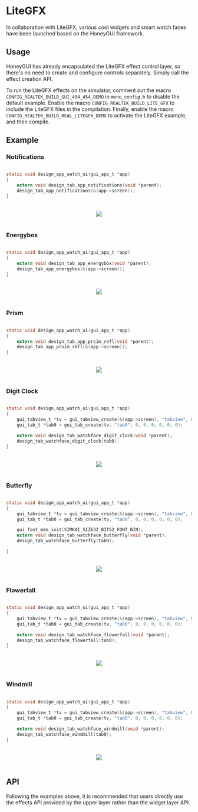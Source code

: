 # LiteGFX

In collaboration with LiteGFX, various cool widgets and smart watch faces have been launched based on the HoneyGUI framework.

## Usage

HoneyGUI has already encapsulated the LiteGFX effect control layer, so there's no need to create and configure controls separately. Simply call the effect creation API.

To run the LiteGFX effects on the simulator, comment out the macro `CONFIG_REALTEK_BUILD_GUI_454_454_DEMO` in `menu_config.h` to disable the default example. Enable the macro `CONFIG_REALTEK_BUILD_LITE_GFX` to include the LiteGFX files in the compilation. Finally, enable the macro `CONFIG_REALTEK_BUILD_REAL_LITEGFX_DEMO` to activate the LiteGFX example, and then compile.

## Example

### Notifications

```c

static void design_app_watch_ui(gui_app_t *app)
{
    extern void design_tab_app_notifications(void *parent);
    design_tab_app_notifications(&(app->screen));
}
```
<br>
<div style="text-align: center"><img src="https://foruda.gitee.com/images/1723430546161167009/198f4430_9325830.gif"/></div>
<br>



### Energybox

```c

static void design_app_watch_ui(gui_app_t *app)
{
    extern void design_tab_app_energybox(void *parent);
    design_tab_app_energybox(&(app->screen));
}
```
<br>
<div style="text-align: center"><img src="https://foruda.gitee.com/images/1723444521333503824/5a699e73_9325830.gif"/></div>
<br>



### Prism

```c

static void design_app_watch_ui(gui_app_t *app)
{
    extern void design_tab_app_prsim_refl(void *parent);
    design_tab_app_prsim_refl(&(app->screen));
}
```
<br>
<div style="text-align: center"><img src="https://foruda.gitee.com/images/1723446841825807274/e17dcd08_9325830.gif"/></div>
<br>



### Digit Clock

```c

static void design_app_watch_ui(gui_app_t *app)
{
    gui_tabview_t *tv = gui_tabview_create(&(app->screen), "tabview", 0, 0, 0, 0);
    gui_tab_t *tab0 = gui_tab_create(tv, "tab0", 0, 0, 0, 0, 0, 0);

    extern void design_tab_watchface_digit_clock(void *parent);
    design_tab_watchface_digit_clock(tab0);
}
```
<br>
<div style="text-align: center"><img src="https://foruda.gitee.com/images/1723448952426583702/594b5c97_9325830.gif"/></div>
<br>


### Butterfly

```c

static void design_app_watch_ui(gui_app_t *app)
{
    gui_tabview_t *tv = gui_tabview_create(&(app->screen), "tabview", 0, 0, 0, 0);
    gui_tab_t *tab0 = gui_tab_create(tv, "tab0", 0, 0, 0, 0, 0, 0);

    gui_font_mem_init(SIMKAI_SIZE32_BITS2_FONT_BIN);
    extern void design_tab_watchface_butterfly(void *parent);
    design_tab_watchface_butterfly(tab0);

}
```
<br>
<div style="text-align: center"><img src="https://foruda.gitee.com/images/1723449031267718568/527bf443_9325830.gif"/></div>
<br>



### Flowerfall

```c

static void design_app_watch_ui(gui_app_t *app)
{
    gui_tabview_t *tv = gui_tabview_create(&(app->screen), "tabview", 0, 0, 0, 0);
    gui_tab_t *tab0 = gui_tab_create(tv, "tab0", 0, 0, 0, 0, 0, 0);

    extern void design_tab_watchface_flowerfall(void *parent);
    design_tab_watchface_flowerfall(tab0);
}
```
<br>
<div style="text-align: center"><img src="https://foruda.gitee.com/images/1723449064680099900/269758fb_9325830.gif"/></div>
<br>



### Windmill

```c

static void design_app_watch_ui(gui_app_t *app)
{
    gui_tabview_t *tv = gui_tabview_create(&(app->screen), "tabview", 0, 0, 0, 0);
    gui_tab_t *tab0 = gui_tab_create(tv, "tab0", 0, 0, 0, 0, 0, 0);

    extern void design_tab_watchface_windmill(void *parent);
    design_tab_watchface_windmill(tab0);
}
```
<br>
<div style="text-align: center"><img src="https://foruda.gitee.com/images/1723449195666990344/7ec4093f_9325830.gif"/></div>
<br>



## API

Following the examples above, it is recommended that users directly use the effects API provided by the upper layer rather than the widget layer API.

